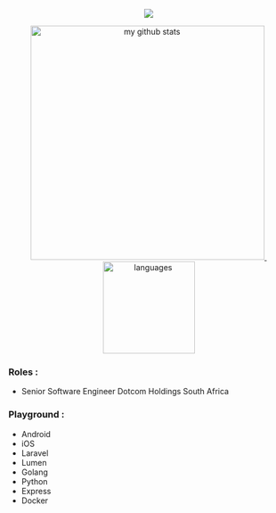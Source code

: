
<!-- thropy -->
<a href="https://simphiwehlabisa.github.io">
    <p align="center">
        <img src="https://github-profile-trophy.vercel.app/?username=simphiwehlabisa&column=7&theme=onedark"/>
    </p>
</a>

<!-- status codes -->
<a align="center" href="https://simphiwehlabisa.github.io">
    <p align="center">
    <img src="https://github-readme-stats.vercel.app/api?username=simphiwehlabisa&show_icons=true&theme=tokyonight" alt="my github stats" width="420"/>&nbsp;<img src="https://github-readme-stats.vercel.app/api/top-langs/?username=simphiwehlabisa&layout=compact&theme=tokyonight" alt="languages" height="165">
    </p>
</a>


### Roles :
- Senior Software Engineer Dotcom Holdings South Africa

### Playground :
- Android
- iOS
- Laravel
- Lumen
- Golang
- Python
- Express
- Docker
